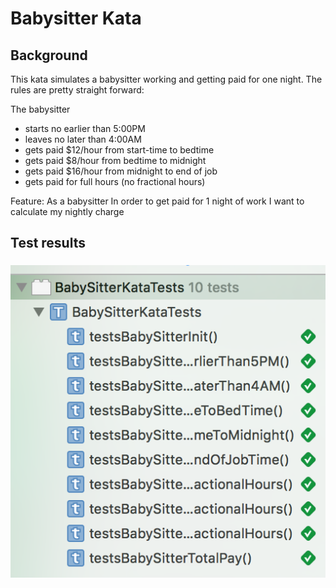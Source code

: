 
Babysitter Kata
===============

Background
----------
This kata simulates a babysitter working and getting paid for one night.  The rules are pretty straight forward:

The babysitter
- starts no earlier than 5:00PM
- leaves no later than 4:00AM
- gets paid $12/hour from start-time to bedtime
- gets paid $8/hour from bedtime to midnight
- gets paid $16/hour from midnight to end of job
- gets paid for full hours (no fractional hours)


Feature:
As a babysitter
In order to get paid for 1 night of work
I want to calculate my nightly charge

Test results
------------
<h3 align="left">
<img src="testResults.png" alt="test results" />
</h3>
